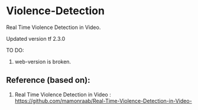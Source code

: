 # Violence-Detection
Real Time Violence Detection in Video.

Updated version tf 2.3.0

TO DO:
1. web-version is broken.

## Reference (based on):

1. Real Time Violence Detection in Video : https://github.com/mamonraab/Real-Time-Violence-Detection-in-Video-
